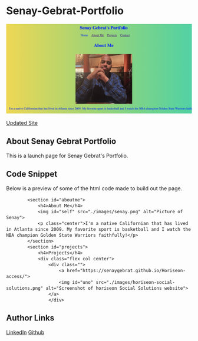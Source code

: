 # Senay-Gebrat-Portfolio
![Site image](./images/site-image.png)

[Updated Site](https://senaygebrat.github.io/Senay-Gebrat-Portfolio/)

## About Senay Gebrat Portfolio
This is a launch page for Senay Gebrat's Portfolio.

## Code Snippet
Below is a preview of some of the html code  made to build out the page.

~~~<body>
        <section id="aboutme">
            <h4>About Me</h4>
            <img id="self" src="./images/senay.png" alt="Picture of Senay">
            <p class="center">I'm a native Californian that has lived in Atlanta since 2009. My favorite sport is basketball and I watch the NBA champion Golden State Warriors faithfully!</p>
        </section>
        <section id="projects">
            <h4>Projects</h4>
            <div class="flex col center">
                <div class="">
                    <a href="https://senaygebrat.github.io/Horiseon-access/">
                    <img id="uno" src="./images/horiseon-social-solutions.png" alt="Screenshot of horiseon Social Solutions website">
                </a>
                </div>
~~~

## Author Links
[LinkedIn](https://www.linkedin.com/in/senay-gebrat-566b78250/)
[Github](https://github.com/senaygebrat)